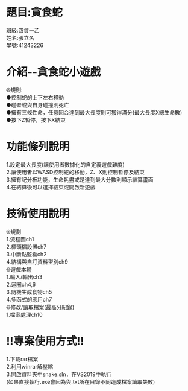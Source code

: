 # 題目:貪食蛇  
班級:四資一乙  
姓名:張立名  
學號:41243226   
# 介紹--貪食蛇小遊戲    
⦾規則:  
●控制蛇的上下左右移動  
●碰壁或與自身碰撞則死亡  
●擁有三條性命，任意回合達到最大長度則可獲得滿分(最大長度X總生命數)  
●按下Z暫停，按下X結束  
#  功能條列說明  
1.設定最大長度(讓使用者數據化的自定義遊戲難度)  
2.讓使用者以WASD控制蛇的移動，Z、X則控制暫停及結束  
3.擁有記分板功能，生命耗盡或是達到最大分數則顯示結算畫面  
4.在結算後可以選擇結束或開啟新遊戲  
#  技術使用說明
⦾規劃  
1.流程圖ch1   
2.標頭檔設置ch7  
3.中斷點監看ch2  
4.結構與自訂資料型別ch9  
⦾遊戲本體  
1.輸入/輸出ch3  
2.迴圈ch4,6  
3.隨機生成食物ch5  
4.多函式的應用ch7  
⦾修改/讀取檔案(最高分紀錄)  
1.檔案處理ch10  
#  !!專案使用方式!!  
1.下載rar檔案  
2.利用winrar解壓縮  
3.開啟資料夾中snake.sln，在VS2019中執行  
(如果直接執行.exe會因為與.txt所在目錄不同造成檔案讀取失敗)  
